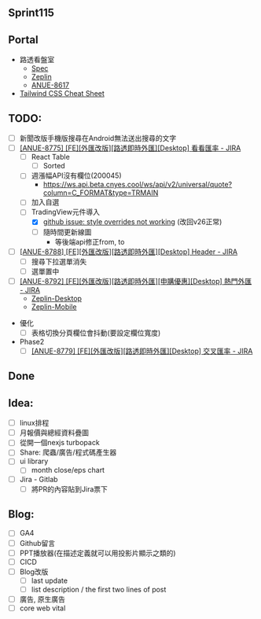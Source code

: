## Sprint115

## Portal
 * 路透看盤室
	* [Spec](https://cnyesrd.atlassian.net/wiki/spaces/PS/pages/2175926273)
	 * [Zeplin](https://app.zeplin.io/project/576287bda89e8aa7045cfba5/screen/6535e544b517d3229444d5c5)
	 * [ANUE-8617](https://cnyesrd.atlassian.net/browse/ANUE-8617)
* [Tailwind CSS Cheat Sheet](https://nerdcave.com/tailwind-cheat-sheet)

## TODO:
* [ ] 新聞改版手機版搜尋在Android無法送出搜尋的文字
* [ ] [[ANUE-8775] [FE][外匯改版][路透即時外匯][Desktop] 看看匯率 - JIRA](https://cnyesrd.atlassian.net/browse/ANUE-8775)
	* [ ] React Table 
		* [ ] Sorted
	* [ ] 週漲幅API沒有欄位(200045)
		* https://ws.api.beta.cnyes.cool/ws/api/v2/universal/quote?column=C_FORMAT&type=TRMAIN
	* [ ] 加入自選
	* [ ] TradingView元件導入
		* [x] [github issue: style overrides not working](https://github.com/tradingview/charting_library/issues/8454) (改回v26正常)
		* [ ] 隨時間更新線圖
			* 等後端api修正from, to
* [ ] [[ANUE-8788] [FE][外匯改版][路透即時外匯][Desktop] Header - JIRA](https://cnyesrd.atlassian.net/browse/ANUE-8788)
	* [ ] 搜尋下拉選單消失
	* [ ] 選單置中
* [ ] [[ANUE-8792] [FE][外匯改版][路透即時外匯][申購優惠][Desktop] 熱門外匯 - JIRA](https://cnyesrd.atlassian.net/browse/ANUE-8792)
	* [Zeplin-Desktop](https://app.zeplin.io/project/576287bda89e8aa7045cfba5/screen/65640cfc49ad2222639a8645)
	* [Zeplin-Mobile](https://app.zeplin.io/project/576287bda89e8aa7045cfba5/screen/655f189e0b6b4002a5438b66)
* 優化
	* [ ] 表格切換分頁欄位會抖動(要設定欄位寬度)
* Phase2
	* [ ] [[ANUE-8779] [FE][外匯改版][路透即時外匯][Desktop] 交叉匯率 - JIRA](https://cnyesrd.atlassian.net/browse/ANUE-8779)

## Done


## Idea:
* [ ] linux排程
* [ ] 月報價與總經資料疊圖
* [ ] 從開一個nexjs turbopack
* [ ] Share: 爬蟲/廣告/程式碼產生器
* [ ] ui library
	* [ ] month close/eps chart
* [ ] Jira - Gitlab
	* [ ] 將PR的內容貼到Jira票下
## Blog: 
* [ ] GA4
* [ ] Github留言
* [ ] PPT播放器(在描述定義就可以用投影片顯示之類的)
* [ ] CICD
* [ ] Blog改版
	* [ ] last update
	* [ ] list description / the first two lines of post
* [ ] 廣告, 原生廣告
* [ ] core web vital
